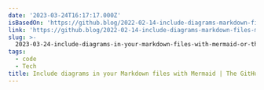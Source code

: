 ```yaml
---
date: '2023-03-24T16:17:17.000Z'
isBasedOn: 'https://github.blog/2022-02-14-include-diagrams-markdown-files-mermaid/'
link: 'https://github.blog/2022-02-14-include-diagrams-markdown-files-mermaid/'
slug: >-
  2023-03-24-include-diagrams-in-your-markdown-files-with-mermaid-or-the-github-blog
tags:
  - code
  - Tech
title: Include diagrams in your Markdown files with Mermaid | The GitHub Blog
---
```


